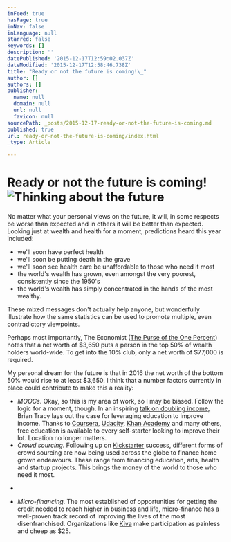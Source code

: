 ```yaml
---
inFeed: true
hasPage: true
inNav: false
inLanguage: null
starred: false
keywords: []
description: ''
datePublished: '2015-12-17T12:59:02.037Z'
dateModified: '2015-12-17T12:58:46.738Z'
title: "Ready or not the future is coming!\_"
author: []
authors: []
publisher:
  name: null
  domain: null
  url: null
  favicon: null
sourcePath: _posts/2015-12-17-ready-or-not-the-future-is-coming.md
published: true
url: ready-or-not-the-future-is-coming/index.html
_type: Article

---
```

# Ready or not the future is coming! ![Thinking about the future](https://the-grid-user-content.s3-us-west-2.amazonaws.com/ce1e3274-7ce0-458e-8230-496e266cb551.jpg)

No matter what your personal views on the future, it will, in some respects be worse than expected and in others it will be better than expected.
Looking just at wealth and health for a moment, predictions heard this year included: 

* we'll soon have perfect health 
* we'll soon be putting death in the grave 
* we'll soon see health care be unaffordable to those who need it most 
* the world's wealth has grown, even amongst the very poorest, consistently since the 1950's 
* the world's wealth has simply concentrated in the hands of the most wealthy. 

These mixed messages don't actually help anyone, but wonderfully illustrate how the same statistics can be used to promote multiple, even contradictory viewpoints. 

Perhaps most importantly, The Economist ([The Purse of the One Percent][0]) notes that a net worth of $3,650 puts a person in the top 50% of wealth holders world-wide.
To get into the 10% club, only a net worth of $77,000 is required. 

My personal dream for the future is that in 2016 the net worth of the bottom 50% would rise to at least $3,650\.
I think that a number factors currently in place could contribute to make this a reality: 

* _MOOCs_. Okay, so this is my area of work, so I may be biased. Follow the logic for a moment, though. In an inspiring [talk on doubling income][1], Brian Tracy lays out the case for leveraging education to improve income. Thanks to [Coursera][2], [Udacity][3], [Khan Academy][4] and many others, free education is available to every self-starter looking to improve their lot. Location no longer matters. 
* _Crowd sourcing_. Following up on [Kickstarter][5] success, different forms of crowd sourcing are now being used across the globe to finance home grown endeavours. These range from financing education, arts, health and startup projects. This brings the money of the world to those who need it most.
- 
* _Micro-financing_. The most established of opportunities for getting the credit needed to reach higher in business and life, micro-finance has a well-proven track record of improving the lives of the most disenfranchised. Organizations like [Kiva][6] make participation as painless and cheep as $25\.

[0]: http://www.economist.com/blogs/graphicdetail/2014/10/daily-chart-8
[1]: https://www.youtube.com/watch?v=pncHcyUFHRo
[2]: coursera.org
[3]: udacity.com
[4]: https://www.khanacademy.org/
[5]: kickstarter.com
[6]: kiva.org